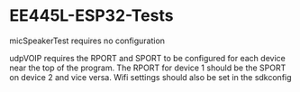 # EE445L-ESP32-Tests

micSpeakerTest requires no configuration

udpVOIP requires the RPORT and SPORT to be configured for each device near the top of the program. The RPORT for device 1 should be the SPORT on device 2 and vice versa. Wifi settings should also be set in the sdkconfig
